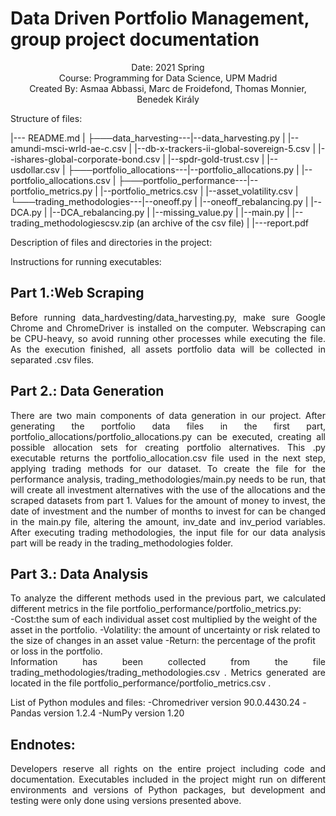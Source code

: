 # Data Driven Portfolio Management, group project documentation

<div align="center"> Date: 2021 Spring </div>
<div align="center"> Course: Programming for Data Science, UPM Madrid </div>
<div align="center"> Created By: Asmaa Abbassi, Marc de Froidefond, Thomas Monnier, Benedek Király </div>

Structure of files:

|--- README.md 
|
├───data_harvesting---|--data_harvesting.py
|                     |--amundi-msci-wrld-ae-c.csv
|                     |--db-x-trackers-ii-global-sovereign-5.csv
|                     |--ishares-global-corporate-bond.csv
|                     |--spdr-gold-trust.csv
|                     |--usdollar.csv
|
├───portfolio_allocations---|--portfolio_allocations.py
|                           |--portfolio_allocations.csv
|
├───portfolio_performance---|--portfolio_metrics.py
|                           |--portfolio_metrics.csv
|                           |--asset_volatility.csv
|
└───trading_methodologies---|--oneoff.py
|                           |--oneoff_rebalancing.py
|                           |--DCA.py
|                           |--DCA_rebalancing.py
|                           |--missing_value.py
|                           |--main.py
|                           |--trading_methodologiescsv.zip (an archive of the csv file)
|
|---report.pdf


Description of files and directories in the project:

Instructions for running executables:

## Part 1.:Web Scraping
	
<div align="justify"> Before running data_hardvesting/data_harvesting.py, make sure Google Chrome and ChromeDriver is installed on the computer. Webscraping can be CPU-heavy, so avoid running other processes while executing the file. As the execution finished, all assets portfolio data will be collected in separated .csv files. </div>
	
## Part 2.: Data Generation
	
<div align="justify"> There are two main components of data generation in our project. After generating the portfolio data files in the first part, portfolio_allocations/portfolio_allocations.py can be executed, creating all possible allocation sets for creating portfolio alternatives. This .py executable returns the portfolio_allocation.csv file used in the next step, applying trading methods for our dataset. To create the file for the performance analysis, trading_methodologies/main.py needs to be run, that will create all investment alternatives with the use of the allocations and the scraped datasets from part 1. Values for the amount of money to invest, the date of investment and the number of months to invest for can be changed in the main.py file, altering the amount, inv_date and inv_period variables.  After executing trading methodologies, the input file for our data analysis part will be ready in the trading_methodologies folder. </div>
  
## Part 3.: Data Analysis

<div align="justify"> To analyze the different methods used in the previous part, we calculated different metrics in the file portfolio_performance/portfolio_metrics.py: </div>
		-Cost:the sum of each individual asset cost multiplied by the weight of the asset in the portfolio.
		-Volatility: the amount of uncertainty or risk related to the size of changes in an asset value
		-Return: the percentage of the profit or loss in the portfolio. 

<div align="justify"> Information has been collected from the file trading_methodologies/trading_methodologies.csv . Metrics generated are located in the file portfolio_performance/portfolio_metrics.csv . </div>

List of Python modules and files:
	-Chromedriver version 90.0.4430.24
	-Pandas version 1.2.4
	-NumPy version 1.20

## Endnotes:
<div align="justify"> Developers reserve all rights on the entire project including code and documentation. Executables included in the project might run on different environments and versions of Python packages, but development and testing were only done using versions presented above. </div>
